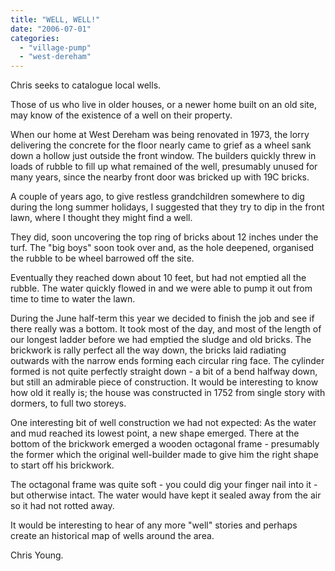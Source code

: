 ```yaml
---
title: "WELL, WELL!"
date: "2006-07-01"
categories: 
  - "village-pump"
  - "west-dereham"
---
```


Chris seeks to catalogue local wells.

Those of us who live in older houses, or a newer home built on an old site, may know of the existence of a well on their property.

When our home at West Dereham was being renovated in 1973, the lorry delivering the concrete for the floor nearly came to grief as a wheel sank down a hollow just outside the front window. The builders quickly threw in loads of rubble to fill up what remained of the well, presumably unused for many years, since the nearby front door was bricked up with 19C bricks.

A couple of years ago, to give restless grandchildren somewhere to dig during the long summer holidays, I suggested that they try to dip in the front lawn, where I thought they might find a well.

They did, soon uncovering the top ring of bricks about 12 inches under the turf. The "big boys" soon took over and, as the hole deepened, organised the rubble to be wheel barrowed off the site.

Eventually they reached down about 10 feet, but had not emptied all the rubble. The water quickly flowed in and we were able to pump it out from time to time to water the lawn.

During the June half-term this year we decided to finish the job and see if there really was a bottom. It took most of the day, and most of the length of our longest ladder before we had emptied the sludge and old bricks. The brickwork is rally perfect all the way down, the bricks laid radiating outwards with the narrow ends forming each circular ring face. The cylinder formed is not quite perfectly straight down - a bit of a bend halfway down, but still an admirable piece of construction. It would be interesting to know how old it really is; the house was constructed in 1752 from single story with dormers, to full two storeys.

One interesting bit of well construction we had not expected: As the water and mud reached its lowest point, a new shape emerged. There at the bottom of the brickwork emerged a wooden octagonal frame - presumably the former which the original well-builder made to give him the right shape to start off his brickwork.

The octagonal frame was quite soft - you could dig your finger nail into it - but otherwise intact. The water would have kept it sealed away from the air so it had not rotted away.

It would be interesting to hear of any more "well" stories and perhaps create an historical map of wells around the area.

Chris Young.
